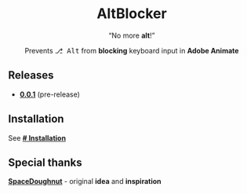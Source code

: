 <div align="center">

# AltBlocker

<q>No more **alt**!</q>

Prevents <kbd>⎇ Alt</kbd> from **blocking** keyboard input in **Adobe Animate**

</div>

## Releases
- [**0.0.1**](https://github.com/DeMineArchiver/animate-test-addons/releases/tag/altblocker-v0.0.1 "altblocker-v0.0.1") (pre-release)

## Installation

See [**# Installation**](https://github.com/DeMineArchiver/animate-test-addons#Installation "github.com/DeMineArchiver/animate-test-addons")

## Special thanks

[**SpaceDoughnut**](https://spacedoughnut102.carrd.co "sspacedoughnut102.carrd.co") - original **idea** and **inspiration**
